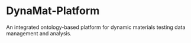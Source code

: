 # DynaMat-Platform
An integrated ontology-based platform for dynamic materials testing data management and analysis.
